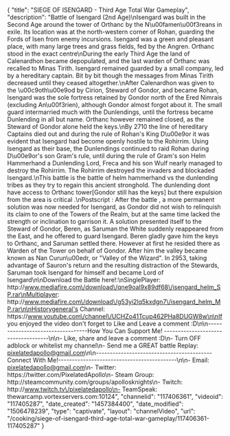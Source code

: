 {
    "title": "SIEGE OF ISENGARD - Third Age Total War Gameplay",
    "description": "Battle of Isengard (2nd Age)\nIsengard was built in the Second Age around the tower of Orthanc by the N\u00famen\u00f3reans in exile. Its location was at the north-western corner of Rohan, guarding the Fords of Isen from enemy incursions. Isengard was a green and pleasant place, with many large trees and grass fields, fed by the Angren. Orthanc stood in the exact centre\nDuring the early Third Age the land of Calenardhon became depopulated, and the last warden of Orthanc was recalled to Minas Tirith. Isengard remained guarded by a small company, led by a hereditary captain. Bit by bit though the messages from Minas Tirith decreased until they ceased altogether.\nAfter Calenardhon was given to the \u00c9oth\u00e9od by Cirion, Steward of Gondor, and became Rohan, Isengard was the sole fortress retained by Gondor north of the Ered Nimrais (excluding An\u00f3rien), although Gondor almost forgot about it. The small guard intermarried much with the Dunlendings, until the fortress became Dunlending in all but name. Orthanc however remained closed, as the Steward of Gondor alone held the keys.\nBy 2710 the line of hereditary Captains died out and during the rule of Rohan's King D\u00e9or it was evident that Isengard had become openly hostile to the Rohirrim. Using Isengard as their base, the Dunlendings continued to raid Rohan during D\u00e9or's son Gram's rule, until during the rule of Gram's son Helm Hammerhand a Dunlending Lord, Freca and his son Wulf nearly managed to destroy the Rohirrim. The Rohirrim destroyed the invaders and blockaded Isengard.\nThis battle is the battle of helm hammerhand vs the dunlending tribes as they try to regain this ancient stronghold. The dunlending dont have access to Orthanc tower[Gondor still has the keys] but there expulsion from the area is critical .\nPostscript : After the battle , a more permanent solution was now needed for Isengard, as Gondor did not wish to relinquish its claim to one of the Towers of the Realm, but at the same time lacked the strength or inclination to garrison it. A solution presented itself to the Steward of Gondor, Beren, as Saruman the White suddenly reappeared from the East, and he offered to guard Isengard. Beren gladly gave him the keys to Orthanc, and Saruman settled there. However at first he resided there as Warden of the Tower on behalf of Gondor. After him the valley became known as Nan Curun\u00edr, or \"Valley of the Wizard\". In 2953, taking advantage of Sauron's return and the resulting distraction of the Stewards, Saruman took Isengard for himself and became Lord of Isengard\n\nDownload the Battle here!:\nSinglePlayer: http:\/\/www.mediafire.com\/download\/qne9oal9x89df68\/isengard_helm_SP.rar\nMultiplayer: http:\/\/www.mediafire.com\/download\/g53yi2lq5kxdgn7\/isengard_helm_MP.rar\n\nHistorygeneral's Channel: https:\/\/www.youtube.com\/channel\/UCHZo41Tcup462PHa8DUGW8w\n\nIf you enjoyed the video don't forget to Like and Leave a comment :D\n\n----------------------------------How You Can Support Me! ------------------------------------\n\n- Like, share and leave a comment :D\n- Turn OFF adblock or whitelist my channel\n- Send me a GREAT battle Replay: pixelatedapollo@gmail.com\n\n------------------------------------------Connect With Me!-------------------------------------------\n\n- Email: pixelatedapollo@gmail.com\n- Twitter: https:\/\/twitter.com\/PixelatedApollo\n- Steam Group:  http:\/\/steamcommunity.com\/groups\/apollosknights\n- Twitch: http:\/\/www.twitch.tv\/pixelatedapollo\n- TeamSpeak: thewarcamp.vortexservers.com:10124",
    "channelid": "117406361",
    "videoid": "117405287",
    "date_created": "1457384400",
    "date_modified": "1506478239",
    "type": "captivate",
    "layout": "channelVideo",
    "url": "\/cooking\/siege-of-isengard-third-age-total-war-gameplay\/117406361-117405287"
}